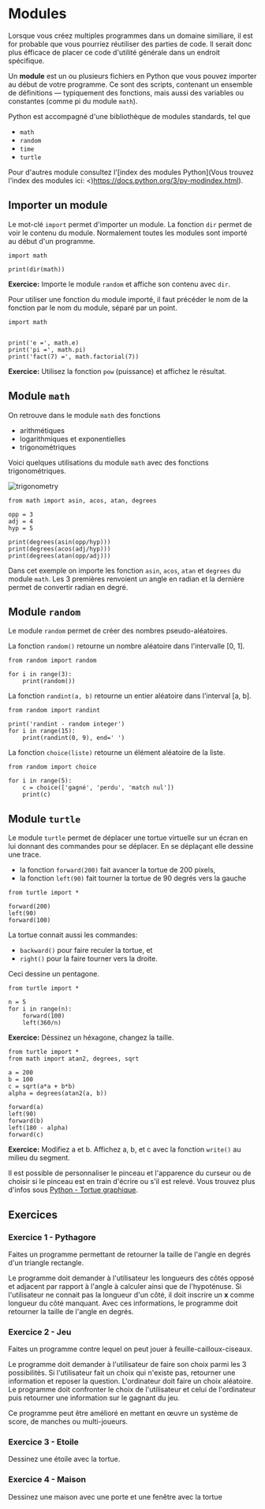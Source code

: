 # Modules

Lorsque vous créez multiples programmes dans un domaine similiare, il est for probable que vous pourriez réutiliser des parties de code. Il serait donc plus éfficace de placer ce code d'utilité générale dans un endroit spécifique.

Un **module** est un ou plusieurs fichiers en Python que vous pouvez importer au début de votre programme.
Ce sont des scripts, contenant un ensemble de définitions — typiquement des fonctions, mais aussi des variables ou constantes (comme pi du module `math`).

Python est accompagné d'une bibliothèque de modules standards, tel que

- `math`
- `random`
- `time`
- `turtle`

Pour d'autres module consultez l'[index des modules Python](Vous trouvez l'index des modules ici: <)https://docs.python.org/3/py-modindex.html).

## Importer un module

Le mot-clé `import` permet d'importer un module. La fonction `dir` permet de voir le contenu du module.
Normalement toutes les modules sont importé au début d'un programme.

```{codeplay}
import math

print(dir(math))
````

**Exercice:** Importe le module `random` et affiche son contenu avec `dir`.

Pour utiliser une fonction du module importé, il faut précéder le nom de la fonction par le nom du module, séparé par un point.

```{codeplay}
import math


print('e =', math.e)
print('pi =', math.pi)
print('fact(7) =', math.factorial(7))
````

**Exercice:** Utilisez la fonction `pow` (puissance) et affichez le résultat.

## Module `math`

On retrouve dans le module `math` des <span commented>fonctions</span><!-- REVIEW/JPP: ainsi que des constantes -->

- arithmétiques
- logarithmiques et exponentielles
- trigonométriques

Voici quelques utilisations du module `math` avec des fonctions trigonométriques.

![trigonometry](trigo.gif)

```{codeplay}
from math import asin, acos, atan, degrees

opp = 3
adj = 4
hyp = 5

print(degrees(asin(opp/hyp)))
print(degrees(acos(adj/hyp)))
print(degrees(atan(opp/adj)))
```

Dans cet exemple on importe les fonction `asin`, `acos`, `atan` et `degrees` du module `math`. Les 3 premières renvoient un angle en radian et la dernière permet de convertir radian en degré.

## Module `random`

Le module `random` permet de créer des nombres pseudo-aléatoires.

La fonction `random()` retourne un nombre aléatoire dans l'intervalle [0, 1].

```{codeplay}
from random import random
    
for i in range(3):
    print(random())
```

La fonction `randint(a, b)` retourne un entier aléatoire dans l'interval [a, b].

```{codeplay}
from random import randint
    
print('randint - random integer')
for i in range(15):
    print(randint(0, 9), end=' ')
```

La fonction `choice(liste)` retourne un élément aléatoire de la liste.

```{codeplay}
from random import choice

for i in range(5):
    c = choice(['gagné', 'perdu', 'match nul'])
    print(c)
```

## Module `turtle`

Le module `turtle` permet de déplacer une tortue virtuelle sur un écran en lui donnant des commandes pour se déplacer.
En se déplaçant elle dessine une trace.

- la fonction `forward(200)` fait avancer la tortue de 200 pixels,
- la fonction `left(90)` fait tourner la tortue de 90 degrés vers la gauche

```{codeplay}
from turtle import *

forward(200)
left(90)
forward(100)
```

La tortue connait aussi les commandes:

- `backward()` pour faire reculer la tortue, et
- `right()` pour la faire tourner vers la droite.

Ceci dessine un pentagone.

```{codeplay}
from turtle import *

n = 5
for i in range(n):
    forward(100)
    left(360/n) 
```

**Exercice:** Déssinez un héxagone, changez la taille.

```{codeplay}
from turtle import *
from math import atan2, degrees, sqrt

a = 200
b = 100
c = sqrt(a*a + b*b)
alpha = degrees(atan2(a, b))

forward(a)
left(90)
forward(b)
left(180 - alpha)
forward(c)
```

**Exercice:** Modifiez a et b. Affichez a, b, et c avec la fonction `write()` au milieu du segment.

Il est possible de personnaliser le pinceau et l'apparence du curseur ou de choisir si le pinceau est en train d'écrire ou s'il est relevé.
Vous trouvez plus d'infos sous [Python - Tortue graphique](https://docs.python.org/fr/3/library/turtle.html#module-turtle).

## Exercices

### Exercice 1 - Pythagore

Faites un programme permettant de retourner la taille de l'angle en degrés d'un triangle rectangle.

Le programme doit demander à l'utilisateur les longueurs des côtés opposé et adjacent par rapport à l'angle à calculer ainsi que de l'hypoténuse. Si l'utilisateur ne connait pas la longueur d'un côté, il doit inscrire un **x** comme longueur du côté manquant. Avec ces informations, le programme doit retourner la taille de l'angle en degrés.

### Exercice 2 - Jeu

Faites un programme contre lequel on peut jouer à feuille-cailloux-ciseaux.

Le programme doit demander à l'utilisateur de faire son choix parmi les 3 possibilités. Si l'utilisateur fait un choix qui n'existe pas, retourner une information et reposer la question. L'ordinateur doit faire un choix aléatoire. Le programme doit confronter le choix de l'utilisateur et celui de l'ordinateur puis retourner une information sur le gagnant du jeu.

Ce programme peut être amélioré en mettant en œuvre un système de score, de manches ou multi-joueurs.

### Exercice 3 - Etoile

Dessinez une étoile avec la tortue.

### Exercice 4 - Maison

Dessinez une maison avec une porte et une fenêtre avec la tortue
